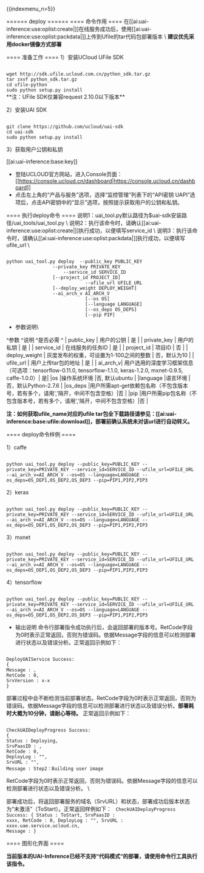 {{indexmenu_n>5}}

====== deploy ======
==== 命令作用 ====
在[[ai:uai-inference:use:oplist:create|]]在线服务成功后，使用[[ai:uai-inference:use:oplist:packdata|]]上传到Ufile的tar代码包部署版本 \\
**建议优先采用docker镜像方式部署**

==== 准备工作 ====
1）安装UCloud UFile SDK  

<code>
wget http://sdk.ufile.ucloud.com.cn/python_sdk.tar.gz
tar zxvf python_sdk.tar.gz
cd ufile-python
sudo python setup.py install
</code>
**注：UFile SDK仅兼容request 2.10.0以下版本**

2）安装UAI SDK

<code>
git clone https://github.com/ucloud/uai-sdk
cd uai-sdk
sudo python setup.py install
</code>

3）获取用户公钥和私钥 

[[ai:uai-inference:base:key]]
  * 登陆UCLOUD官方网站，进入Console页面：[[https://console.ucloud.cn/dashboard|https://console.ucloud.cn/dashboard]]
  * 点击左上角的“产品与服务”选项，选择“监控管理”列表下的“API密钥 UAPI”选项后，点击API密钥中的“显示”选项，按照提示获取用户的公钥和私钥。

==== 执行deploy命令 ====
说明1：uai\_tool.py默认路径为$uai-sdk安装路径/uai\_tools/uai\_tool.py \\
说明2：执行该命令时，请确认[[ai:uai-inference:use:oplist:create|]]执行成功，以便填写service\_id \\
说明3：执行该命令时，请确认[[ai:uai-inference:use:oplist:packdata|]]执行成功，以便填写ufile\_url \\

<code>
python uai_tool.py deploy  --public_key PUBLIC_KEY 
			     --private_key PRIVATE_KEY 
		             --service_id SERVICE_ID
			     [--project_id PROJECT_ID] 
                             --ufile_url UFILE_URL
			     [--deploy_weight DEPLOY_WEIGHT]
			     --ai_arch_v AI_ARCH_V
                             [--os OS]
                             [--language LANGUAGE]
                             [--os_deps OS_DEPS]
                             [--pip PIP]
</code>

  * 参数说明\\

^参数 ^说明 ^是否必需 ^
| public\_key | 用户的公钥 | 是 |
| private\_key | 用户的私钥 | 是 |
| service\_id | 在线服务的任务ID | 是 |
| project\_id | 项目ID | 否 |
| deploy\_weight | 灰度发布的权重，可设置为1-100之间的整数 | 否，默认为10 |
| ufile\_url | 用户上传tar包的地址 | 是 |
| ai\_arch\_v| 用户选用的深度学习框架信息（可选项：tensorflow-0.11.0, tensorflow-1.1.0, keras-1.2.0, mxnet-0.9.5, caffe-1.0.0）| 是|
|os |操作系统环境 |否, 默认ubuntu |
|language |语言环境 |否，默认Python-2.7.6 |
|os\_deps |用户所需apt-get依赖包名称（不包含版本号，若有多个，请用','隔开，中间不包含空格）|否 |
|pip |用户所需pip包名称（不包含版本号，若有多个，请用','隔开，中间不包含空格）|否 |

**注：如何获取ufile\_name对应的ufile tar包全下载路径请参见：[[ai:uai-inference:base:ufile:download]]，部署前确认系统未对该url进行自动转义。**

==== deploy命令样例 ====

1）caffe

<code>
python uai_tool.py deploy --public_key=PUBLIC_KEY --private_key=PRIVATE_KEY --service_id=SERVICE_ID --ufile_url=UFILE_URL --ai_arch_v=AI_ARCH_V --os=OS --language=LANGUAGE --os_deps=OS_DEP1,OS_DEP2,OS_DEP3 --pip=PIP1,PIP2,PIP3
</code>

2）keras

<code>
python uai_tool.py deploy --public_key=PUBLIC_KEY --private_key=PRIVATE_KEY --service_id=SERVICE_ID --ufile_url=UFILE_URL --ai_arch_v=AI_ARCH_V --os=OS --language=LANGUAGE --os_deps=OS_DEP1,OS_DEP2,OS_DEP3 --pip=PIP1,PIP2,PIP3
</code>

3）mxnet

<code>
python uai_tool.py deploy --public_key=PUBLIC_KEY --private_key=PRIVATE_KEY --service_id=SERVICE_ID --ufile_url=UFILE_URL --ai_arch_v=AI_ARCH_V --os=OS --language=LANGUAGE --os_deps=OS_DEP1,OS_DEP2,OS_DEP3 --pip=PIP1,PIP2,PIP3
</code>

4）tensorflow

<code>
python uai_tool.py deploy --public_key=PUBLIC_KEY --private_key=PRIVATE_KEY --service_id=SERVICE_ID --ufile_url=UFILE_URL --ai_arch_v=AI_ARCH_V --os=OS --language=LANGUAGE --os_deps=OS_DEP1,OS_DEP2,OS_DEP3 --pip=PIP1,PIP2,PIP3
</code>

  * 输出说明
命令行部署指令成功执行后，会返回部署的版本号。RetCode字段为0时表示正常返回，否则为错误码。依据Message字段的信息可以检测部署进行状态以及错误分析。正常返回示例如下：

<code>
DeployUAIService Success:
{
Message : ,
RetCode : 0,
SrvVersion : x-x
}
</code>

部署过程中会不断检测当前部署状态。RetCode字段为0时表示正常返回，否则为错误码。依据Message字段的信息可以检测部署进行状态以及错误分析。**部署耗时大概为10分钟，请耐心等待。**
正常返回示例如下：

<code>
CheckUAIDeployProgress Success:
{
Status : Deploying,
SrvPaasID : ,
RetCode : 0,
DeployLog : "",
SrvURL : "",
Message : Step2：Building user image
</code>

RetCode字段为0时表示正常返回，否则为错误码。依据Message字段的信息可以检测部署进行状态以及错误分析。 \\

部署成功后，将返回部署服务的域名（SrvURL）和状态，部署成功后版本状态为“未激活”（ToStart）。正常返回样例如下：
<code>
CheckUAIDeployProgress Success:
{
Status : ToStart,
SrvPaasID : xxxx,
RetCode : 0,
DeployLog : "",
SrvURL : xxxx.uae.service.ucloud.cn,
Message :
}
</code>

==== 图形化界面 ====

**当前版本的UAI-Inference已经不支持“代码模式“的部署，请使用命令行工具执行该指令。**



